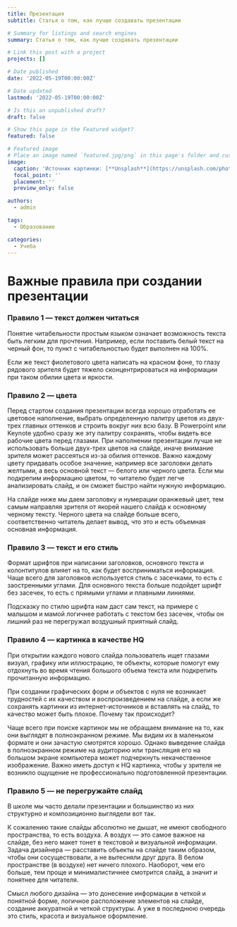 ```yaml
---
title: Презентация
subtitle: Статья о том, как лучше создавать презентации

# Summary for listings and search engines
summary: Статья о том, как лучше создавать презентации

# Link this post with a project
projects: []

# Date published
date: '2022-05-19T00:00:00Z'

# Date updated
lastmod: '2022-05-19T00:00:00Z'

# Is this an unpublished draft?
draft: false

# Show this page in the Featured widget?
featured: false

# Featured image
# Place an image named `featured.jpg/png` in this page's folder and customize its options here.
image:
  caption: 'Источник картинки: [**Unsplash**](https://unsplash.com/photos/bzdhc5b3Bxs)'
  focal_point: ''
  placement: ''
  preview_only: false

authors:
  - admin

tags:
  - Образование

categories:
  - Учеба
---
```


# Важные правила при создании презентации

### Правило 1 — текст должен читаться

Понятие читабельности простым языком означает возможность текста быть легким для прочтения. Например, если поставить белый текст на черный фон, то пункт с читабельностью будет выполнен на 100%.

Если же текст фиолетового цвета написать на красном фоне, то глазу рядового зрителя будет тяжело сконцентрироваться на информации при таком обилии цвета и яркости.

### Правило 2 — цвета

Перед стартом создания презентации всегда хорошо отработать ее цветовое наполнение, выбрать определенную палитру цветов из двух-трех главных оттенков и строить вокруг них всю базу. В Powerpoint или Keynote удобно сразу же эту палитру сохранять, чтобы видеть все рабочие цвета перед глазами. При наполнении презентации лучше не использовать больше двух-трех цветов на слайде, иначе внимание зрителя может рассеяться из-за обилия оттенков. Важно каждому цвету придавать особое значение, например все заголовки делать желтыми, а весь основной текст — белого или черного цвета. Если мы подкрепим информацию цветом, то читателю будет легче анализировать слайд, и он сможет быстро найти нужную информацию.

На слайде ниже мы даем заголовку и нумерации оранжевый цвет, тем самым направляя зрителя от якорей нашего слайда к основному черному тексту. Черного цвета на слайде больше всего, соответственно читатель делает вывод, что это и есть объемная основная информация.

### Правило 3 — текст и его стиль

Формат шрифтов при написании заголовков, основного текста и колонтитулов влияет на то, как будет восприниматься информация. Чаще всего для заголовков используется стиль с засечками, то есть с заостренными углами. Для основного текста больше подойдет шрифт без засечек, то есть с прямыми углами и плавными линиями.

Подсказку по стилю шрифта нам даст сам текст, на примере с малышом и мамой логичнее работать с текстом без засечек, чтобы он лишний раз не перегружал воздушный приятный слайд.

### Правило 4 — картинка в качестве HQ

При открытии каждого нового слайда пользователь ищет глазами визуал, графику или иллюстрацию, те объекты, которые помогут ему отдохнуть во время чтения большого объема текста или подкрепить прочитанную информацию.

При создании графических форм и объектов с нуля не возникает трудностей с их качеством и воспроизведением на слайде, а если же сохранять картинки из интернет-источников и вставлять на слайд, то качество может быть плохое. Почему так происходит?

Чаще всего при поиске картинок мы не обращаем внимание на то, как они выглядят в полноэкранном режиме. Мы видим их в маленьком формате и они зачастую смотрятся хорошо. Однако выведение слайда в полноэкранном режиме на аудиторию или трансляция его на большом экране компьютера может подчеркнуть некачественное изображение. Важно иметь доступ к HQ картинка, чтобы у зрителя не возникло ощущение не профессионально подготовленной презентации.

### Правило 5 — не перегружайте слайд

В школе мы часто делали презентации и большинство из них структурно и композиционно выглядели вот так.

К сожалению такие слайды абсолютно не дышат, не имеют свободного пространства, то есть воздуха. А воздух — это самое важное на слайде, без него макет тонет в текстовой и визуальной информации. Задача дизайнера — расставить объекты на слайде таким образом, чтобы они сосуществовали, а не вытесняли друг друга. В белом пространстве (в воздухе) нет ничего плохого. Наоборот, чем его больше, тем проще и минималистичнее смотрится слайд, а значит и понятнее для читателя.

Смысл любого дизайна — это донесение информации в четкой и понятной форме, логичное расположение элементов на слайде, создание аккуратной и четкой структуры. А уже в последнюю очередь это стиль, красота и визуальное оформление.
